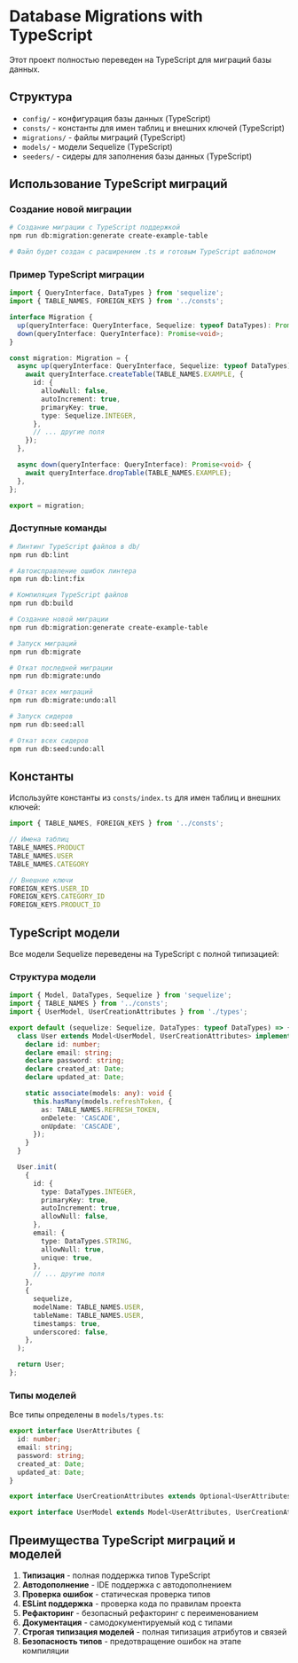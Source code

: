 # Database Migrations with TypeScript

Этот проект полностью переведен на TypeScript для миграций базы данных.

## Структура

- `config/` - конфигурация базы данных (TypeScript)
- `consts/` - константы для имен таблиц и внешних ключей (TypeScript)
- `migrations/` - файлы миграций (TypeScript)
- `models/` - модели Sequelize (TypeScript)
- `seeders/` - сидеры для заполнения базы данных (TypeScript)

## Использование TypeScript миграций

### Создание новой миграции

```bash
# Создание миграции с TypeScript поддержкой
npm run db:migration:generate create-example-table

# Файл будет создан с расширением .ts и готовым TypeScript шаблоном
```

### Пример TypeScript миграции

```typescript
import { QueryInterface, DataTypes } from 'sequelize';
import { TABLE_NAMES, FOREIGN_KEYS } from '../consts';

interface Migration {
  up(queryInterface: QueryInterface, Sequelize: typeof DataTypes): Promise<void>;
  down(queryInterface: QueryInterface): Promise<void>;
}

const migration: Migration = {
  async up(queryInterface: QueryInterface, Sequelize: typeof DataTypes): Promise<void> {
    await queryInterface.createTable(TABLE_NAMES.EXAMPLE, {
      id: {
        allowNull: false,
        autoIncrement: true,
        primaryKey: true,
        type: Sequelize.INTEGER,
      },
      // ... другие поля
    });
  },

  async down(queryInterface: QueryInterface): Promise<void> {
    await queryInterface.dropTable(TABLE_NAMES.EXAMPLE);
  },
};

export = migration;
```

### Доступные команды

```bash
# Линтинг TypeScript файлов в db/
npm run db:lint

# Автоисправление ошибок линтера
npm run db:lint:fix

# Компиляция TypeScript файлов
npm run db:build

# Создание новой миграции
npm run db:migration:generate create-example-table

# Запуск миграций
npm run db:migrate

# Откат последней миграции
npm run db:migrate:undo

# Откат всех миграций
npm run db:migrate:undo:all

# Запуск сидеров
npm run db:seed:all

# Откат всех сидеров
npm run db:seed:undo:all
```

## Константы

Используйте константы из `consts/index.ts` для имен таблиц и внешних ключей:

```typescript
import { TABLE_NAMES, FOREIGN_KEYS } from '../consts';

// Имена таблиц
TABLE_NAMES.PRODUCT
TABLE_NAMES.USER
TABLE_NAMES.CATEGORY

// Внешние ключи
FOREIGN_KEYS.USER_ID
FOREIGN_KEYS.CATEGORY_ID
FOREIGN_KEYS.PRODUCT_ID
```

## TypeScript модели

Все модели Sequelize переведены на TypeScript с полной типизацией:

### Структура модели

```typescript
import { Model, DataTypes, Sequelize } from 'sequelize';
import { TABLE_NAMES } from '../consts';
import { UserModel, UserCreationAttributes } from './types';

export default (sequelize: Sequelize, DataTypes: typeof DataTypes) => {
  class User extends Model<UserModel, UserCreationAttributes> implements UserModel {
    declare id: number;
    declare email: string;
    declare password: string;
    declare created_at: Date;
    declare updated_at: Date;

    static associate(models: any): void {
      this.hasMany(models.refreshToken, {
        as: TABLE_NAMES.REFRESH_TOKEN,
        onDelete: 'CASCADE',
        onUpdate: 'CASCADE',
      });
    }
  }

  User.init(
    {
      id: {
        type: DataTypes.INTEGER,
        primaryKey: true,
        autoIncrement: true,
        allowNull: false,
      },
      email: {
        type: DataTypes.STRING,
        allowNull: true,
        unique: true,
      },
      // ... другие поля
    },
    {
      sequelize,
      modelName: TABLE_NAMES.USER,
      tableName: TABLE_NAMES.USER,
      timestamps: true,
      underscored: false,
    },
  );

  return User;
};
```

### Типы моделей

Все типы определены в `models/types.ts`:

```typescript
export interface UserAttributes {
  id: number;
  email: string;
  password: string;
  created_at: Date;
  updated_at: Date;
}

export interface UserCreationAttributes extends Optional<UserAttributes, 'id' | 'created_at' | 'updated_at'> {}

export interface UserModel extends Model<UserAttributes, UserCreationAttributes>, UserAttributes {}
```

## Преимущества TypeScript миграций и моделей

1. **Типизация** - полная поддержка типов TypeScript
2. **Автодополнение** - IDE поддержка с автодополнением
3. **Проверка ошибок** - статическая проверка типов
4. **ESLint поддержка** - проверка кода по правилам проекта
5. **Рефакторинг** - безопасный рефакторинг с переименованием
6. **Документация** - самодокументируемый код с типами
7. **Строгая типизация моделей** - полная типизация атрибутов и связей
8. **Безопасность типов** - предотвращение ошибок на этапе компиляции
